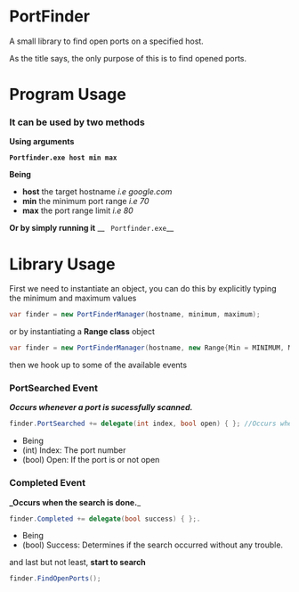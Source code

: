 # PortFinder
A small library to find open ports on a specified host.

As the title says, the only purpose of this is to find opened ports.

# Program Usage

### It can be used by two methods
__Using arguments__

__```Portfinder.exe host min max ```__

__Being__
 * **host** the target hostname *i.e google.com*
 * **min** the minimum port range *i.e 70*
 * **max** the port range limit *i.e 80*

__Or by simply running it__
__ ``` Portfinder.exe```__

# Library Usage


First we need to instantiate an object, you can do this by explicitly typing the minimum and maximum values

```csharp
var finder = new PortFinderManager(hostname, minimum, maximum);
```

or by instantiating a **Range class** object 

```csharp
var finder = new PortFinderManager(hostname, new Range{Min = MINIMUM, Max = MAXIMUM});
```
    
then we hook up to some of the available events

### PortSearched Event
_**Occurs whenever a port is sucessfully scanned.**_
```csharp
finder.PortSearched += delegate(int index, bool open) { }; //Occurs when a port where searched.
```

* Being
 * (int) Index: The port number
 * (bool) Open: If the port is or not open
 
### Completed Event
**_Occurs when the search is done.**_

```csharp
finder.Completed += delegate(bool success) { };.
```

* Being
 * (bool) Success: Determines if the search occurred without any trouble.
 

and last but not least, **start to search**

```csharp
finder.FindOpenPorts();
```
